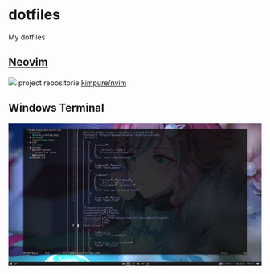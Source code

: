 # dotfiles
My dotfiles

## [Neovim](https://github.com/neovim/neovim)
![](https://github.com/kimpure/nvim-config/raw/main/assets/preview.png)
project repositorie [kimpure/nvim](https://github.com/kimpure/nvim)


## Windows Terminal
![](./assets/windows-terminal.png)


